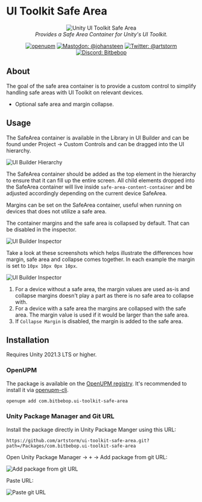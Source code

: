 # UI Toolkit Safe Area

<p align="center">
    <picture>
    <source media="(prefers-color-scheme: dark)" srcset="https://raw.githubusercontent.com/artstorm/ui-toolkit-safe-area/main/.github/readme/icon-dark.png">
    <source media="(prefers-color-scheme: light)" srcset="https://raw.githubusercontent.com/artstorm/ui-toolkit-safe-area/main/.github/readme/icon-light.png">
    <img alt="Unity UI Toolkit Safe Area" src="https://raw.githubusercontent.com/artstorm/ui-toolkit-safe-area/main/.github/readme/icon-light.png">
    </picture>
    <br/>
    <em>Provides a Safe Area Container for Unity's UI Toolkit.</em>
</p>
<p align="center">
    <a href="https://openupm.com/packages/com.bitbebop.ui-toolkit-safe-area/"><img src="https://img.shields.io/npm/v/com.bitbebop.ui-toolkit-safe-area?label=openupm&amp;registry_uri=https://package.openupm.com&labelColor=383f47" alt="openupm" /></a>
    <a href="https://mastodon.gamedev.place/@johansteen"><img src="https://img.shields.io/badge/mastodon-@johansteen-blue.svg?logo=mastodon&logoColor=ffffff&labelColor=383f47" alt="Mastodon: @johansteen" /></a>
    <a href="https://twitter.com/artstorm"><img src="https://img.shields.io/badge/twitter-@artstorm-blue.svg?logo=twitter&logoColor=ffffff&labelColor=383f47" alt="Twitter: @artstorm" /></a>
    <a href="https://discord.gg/WJn7w5WaU9"><img src="https://img.shields.io/badge/chat-discord-blue?logo=discord&logoColor=ffffff&labelColor=383f47" alt="Discord: Bitbebop" /></a>
</p>

## About

The goal of the safe area container is to provide a custom control to simplify handling safe areas with UI Toolkit on relevant devices.

- Optional safe area and margin collapse.

## Usage

The SafeArea container is available in the Library in UI Builder and can be found under Project → Custom Controls and can be dragged into the UI hierarchy.

![UI Builder Hierarchy](https://raw.githubusercontent.com/artstorm/ui-toolkit-safe-area/main/.github/readme/ui-builder-hierarchy.png)

The SafeArea container should be added as the top element in the hierarchy to ensure that it can fill up the entire screen. All child elements dropped into the SafeArea container will live inside `safe-area-content-container` and be adjusted accordingly depending on the current device SafeArea.

Margins can be set on the SafeArea container, useful when running on devices that does not utilize a safe area.

The container margins and the safe area is collapsed by default. That can be disabled in the inspector.

![UI Builder Inspector](https://raw.githubusercontent.com/artstorm/ui-toolkit-safe-area/main/.github/readme/ui-builder-inspector.png)

Take a look at these screenshots which helps illustrate the differences how margin, safe area and collapse comes together. In each example the margin is set to `10px 10px 0px 10px`.

![UI Builder Inspector](https://raw.githubusercontent.com/artstorm/ui-toolkit-safe-area/main/.github/readme/collapse-margin.png)

1. For a device without a safe area, the margin values are used as-is and collapse margins doesn't play a part as there is no safe area to collapse with.
2. For a device with a safe area the margins are collapsed with the safe area. The margin value is used if it would be larger than the safe area.
3. If `Collapse Margin` is disabled, the margin is added to the safe area.

## Installation

Requires Unity 2021.3 LTS or higher.

### OpenUPM

The package is available on the [OpenUPM registry](https://openupm.com). It's recommended to install it via [openupm-cli](https://github.com/openupm/openupm-cli).

```sh
openupm add com.bitbebop.ui-toolkit-safe-area
```

### Unity Package Manager and Git URL

Install the package directly in Unity Package Manger using this URL:

```
https://github.com/artstorm/ui-toolkit-safe-area.git?path=/Packages/com.bitbebop.ui-toolkit-safe-area
```

Open Unity Package Manager → <kbd>+</kbd> → Add package from git URL:

![Add package from git URL](https://raw.githubusercontent.com/artstorm/ui-toolkit-safe-area/main/.github/readme/installation-git-1.png)

Paste URL:

![Paste git URL](https://raw.githubusercontent.com/artstorm/ui-toolkit-safe-area/main/.github/readme/installation-git-2.png)
